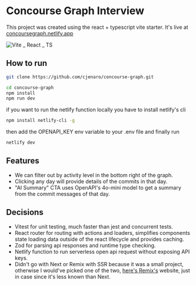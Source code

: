 # Concourse Graph Interview

This project was created using the react + typescript vite starter. It's live at [concoursegraph.netlify.app](https://concoursegraph.netlify.app)

![Vite _ React _ TS](https://github.com/user-attachments/assets/aad12408-305b-4c64-b520-abc6e450d081)

## How to run

```bash
git clone https://github.com/cjenaro/concourse-graph.git
```

```bash
cd concourse-graph
npm install
npm run dev
```

if you want to run the netlify function locally you have to install netlify's cli

```bash
npm install netlify-cli -g
```

then add the OPENAPI_KEY env variable to your .env file and finally run

```bash
netlify dev
```

## Features

- We can filter out by activity level in the bottom right of the graph.
- Clicking any day will provide details of the commits in that day.
- "AI Summary" CTA uses OpenAPI's 4o-mini model to get a summary from the commit messages of that day.

## Decisions

- Vitest for unit testing, much faster than jest and concurrent tests.
- React router for routing with actions and loaders, simplifies components state loading data outside of the react lifecycle and provides caching.
- Zod for parsing api responses and runtime type checking.
- Netlify function to run serverless open api request without exposing API keys.
- Didn't go with Next or Remix with SSR because it was a small project, otherwise I would've picked one of the two, [here's Remix's](https://remix.run/) website, just in case since it's less known than Next.

